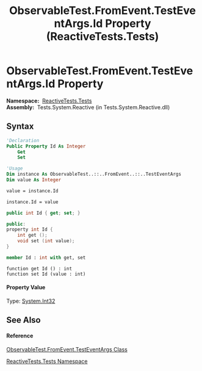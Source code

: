 ﻿---
title: ObservableTest.FromEvent.TestEventArgs.Id Property  (ReactiveTests.Tests)
TOCTitle: Id Property
ms:assetid: P:ReactiveTests.Tests.ObservableTest.FromEvent.TestEventArgs.Id
ms:mtpsurl: https://msdn.microsoft.com/en-us/library/reactivetests.tests.observabletest.fromevent.testeventargs.id(v=VS.103)
ms:contentKeyID: 36619501
ms.date: 06/28/2011
mtps_version: v=VS.103
f1_keywords:
- ReactiveTests.Tests.ObservableTest.FromEvent.TestEventArgs.get_Id
- ReactiveTests.Tests.ObservableTest.FromEvent.TestEventArgs.Id
- ReactiveTests.Tests.ObservableTest.FromEvent.TestEventArgs.set_Id
dev_langs:
- CSharp
- JScript
- VB
- FSharp
- c++
---

# ObservableTest.FromEvent.TestEventArgs.Id Property

**Namespace:**  [ReactiveTests.Tests](hh289046\(v=vs.103\).md)  
**Assembly:**  Tests.System.Reactive (in Tests.System.Reactive.dll)

## Syntax

``` vb
'Declaration
Public Property Id As Integer
    Get
    Set
```

``` vb
'Usage
Dim instance As ObservableTest..::..FromEvent..::..TestEventArgs
Dim value As Integer

value = instance.Id

instance.Id = value
```

``` csharp
public int Id { get; set; }
```

``` c++
public:
property int Id {
    int get ();
    void set (int value);
}
```

``` fsharp
member Id : int with get, set
```

``` jscript
function get Id () : int
function set Id (value : int)
```

#### Property Value

Type: [System.Int32](https://msdn.microsoft.com/en-us/library/td2s409d)  

## See Also

#### Reference

[ObservableTest.FromEvent.TestEventArgs Class](hh315373\(v=vs.103\).md)

[ReactiveTests.Tests Namespace](hh289046\(v=vs.103\).md)

